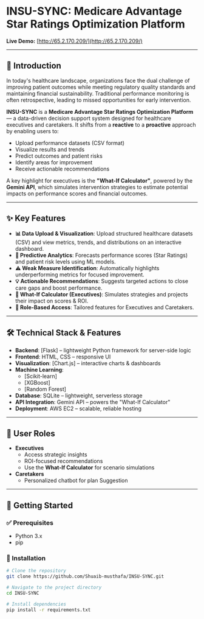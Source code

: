 # INSU-SYNC: Medicare Advantage Star Ratings Optimization Platform

**Live Demo:** [http://65.2.170.209/](http://65.2.170.209/)

---

## 📖 Introduction
In today's healthcare landscape, organizations face the dual challenge of improving patient outcomes while meeting regulatory quality standards and maintaining financial sustainability. Traditional performance monitoring is often retrospective, leading to missed opportunities for early intervention.  

**INSU-SYNC** is a **Medicare Advantage Star Ratings Optimization Platform** — a data-driven decision support system designed for healthcare executives and caretakers. It shifts from a **reactive** to a **proactive** approach by enabling users to:  

- Upload performance datasets (CSV format)  
- Visualize results and trends  
- Predict outcomes and patient risks  
- Identify areas for improvement  
- Receive actionable recommendations  

A key highlight for executives is the **"What-If Calculator"**, powered by the **Gemini API**, which simulates intervention strategies to estimate potential impacts on performance scores and financial outcomes.  

---

## ✨ Key Features
- **📊 Data Upload & Visualization**: Upload structured healthcare datasets (CSV) and view metrics, trends, and distributions on an interactive dashboard.  
- **🤖 Predictive Analytics**: Forecasts performance scores (Star Ratings) and patient risk levels using ML models.  
- **⚠️ Weak Measure Identification**: Automatically highlights underperforming metrics for focused improvement.  
- **💡 Actionable Recommendations**: Suggests targeted actions to close care gaps and boost performance.  
- **🧮 What-If Calculator (Executives)**: Simulates strategies and projects their impact on scores & ROI.  
- **👥 Role-Based Access**: Tailored features for Executives and Caretakers.  

---

## 🛠️ Technical Stack & Features
- **Backend**: [Flask] – lightweight Python framework for server-side logic  
- **Frontend**: HTML, CSS – responsive UI  
- **Visualization**: [Chart.js] – interactive charts & dashboards  
- **Machine Learning**:  
  - [Scikit-learn]
  - [XGBoost]
  - [Random Forest]
- **Database**: SQLite – lightweight, serverless storage  
- **API Integration**: Gemini API – powers the "What-If Calculator"  
- **Deployment**: AWS EC2 – scalable, reliable hosting  

---

## 👥 User Roles
- **Executives**  
  - Access strategic insights  
  - ROI-focused recommendations  
  - Use the **What-If Calculator** for scenario simulations  
- **Caretakers**  
  - Personalized chatbot for plan Suggestion

---

## 🚀 Getting Started

### ✅ Prerequisites
- Python 3.x  
- pip  

### 🔧 Installation
```bash
# Clone the repository
git clone https://github.com/Shuaib-musthafa/INSU-SYNC.git

# Navigate to the project directory
cd INSU-SYNC

# Install dependencies
pip install -r requirements.txt
